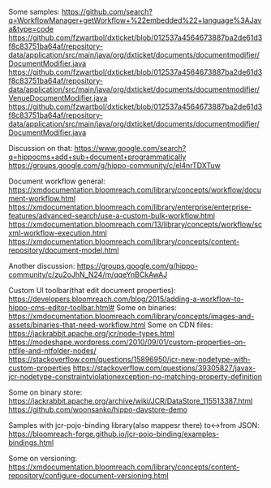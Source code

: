 Some samples:
https://github.com/search?q=WorkflowManager+getWorkflow+%22embedded%22+language%3AJava&type=code
https://github.com/fzwartbol/dxticket/blob/012537a4564673887ba2de61d3f8c83751ba64af/repository-data/application/src/main/java/org/dxticket/documents/documentmodifier/DocumentModifier.java
https://github.com/fzwartbol/dxticket/blob/012537a4564673887ba2de61d3f8c83751ba64af/repository-data/application/src/main/java/org/dxticket/documents/documentmodifier/VenueDocumentModifier.java
https://github.com/fzwartbol/dxticket/blob/012537a4564673887ba2de61d3f8c83751ba64af/repository-data/application/src/main/java/org/dxticket/documents/documentmodifier/DocumentModifier.java

Discussion on that:
https://www.google.com/search?q=hippocms+add+sub+document+programmatically
https://groups.google.com/g/hippo-community/c/el4nrTDXTuw

Document workflow general:
https://xmdocumentation.bloomreach.com/library/concepts/workflow/document-workflow.html
https://xmdocumentation.bloomreach.com/library/enterprise/enterprise-features/advanced-search/use-a-custom-bulk-workflow.html
https://xmdocumentation.bloomreach.com/13/library/concepts/workflow/scxml-workflow-execution.html
https://xmdocumentation.bloomreach.com/library/concepts/content-repository/document-model.html

Another discussion:
https://groups.google.com/g/hippo-community/c/zu2oJhN_N24/m/qqeYnBCkAwAJ

Custom UI toolbar(that edit document properties):
https://developers.bloomreach.com/blog/2015/adding-a-workflow-to-hippo-cms-editor-toolbar.html#
Some on binaries:
https://xmdocumentation.bloomreach.com/library/concepts/images-and-assets/binaries-that-need-workflow.html
Some on CDN files:
https://jackrabbit.apache.org/jcr/node-types.html
https://modeshape.wordpress.com/2010/09/01/custom-properties-on-ntfile-and-ntfolder-nodes/
https://stackoverflow.com/questions/15896950/jcr-new-nodetype-with-custom-properties
https://stackoverflow.com/questions/39305827/javax-jcr-nodetype-constraintviolationexception-no-matching-property-definition

Some on binary store:
https://jackrabbit.apache.org/archive/wiki/JCR/DataStore_115513387.html
https://github.com/woonsanko/hippo-davstore-demo

Samples with jcr-pojo-binding library(also mappesr there) to<->from JSON:
https://bloomreach-forge.github.io/jcr-pojo-binding/examples-bindings.html

Some on versioning:
https://xmdocumentation.bloomreach.com/library/concepts/content-repository/configure-document-versioning.html


